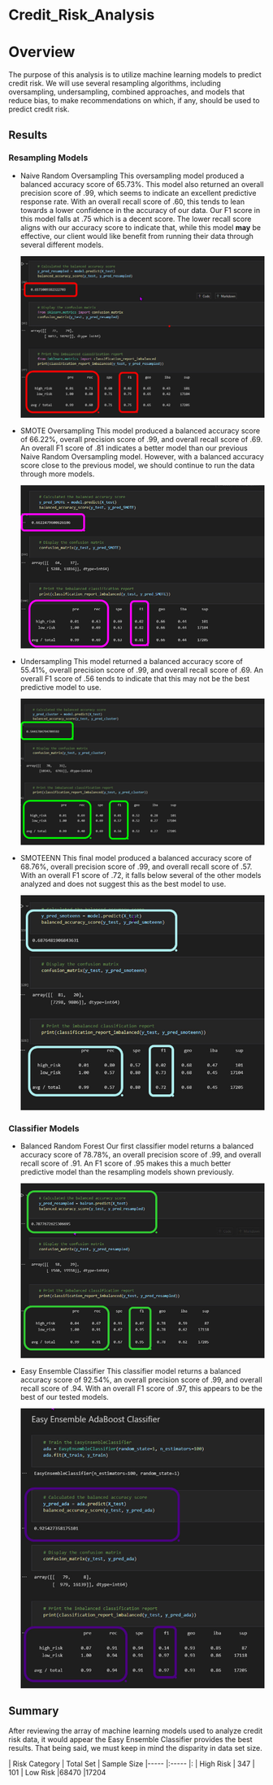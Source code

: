 # Credit_Risk_Analysis

# Overview
The purpose of this analysis is to utilize machine learning models to predict credit risk. We will use several resampling algorithms, including oversampling, undersampling, combined approaches, and models that reduce bias, to make recommendations on which, if any, should be used to predict credit risk.

## Results
### Resampling Models
* Naive Random Oversampling
    This oversampling model produced a balanced accuracy score of 65.73%. This model also returned an overall precision score of .99, which seems to indicate an excellent predictive response rate. With an overall recall score of .60, this tends to lean towards a lower confidence in the accuracy of our data. Our F1 score in this model falls at .75 which is a decent score.  The lower recall score aligns with our accuracy score to indicate that, while this model **may** be effective, our client would like benefit from running their data through several different models.

    ![NRO](https://github.com/agordon16/Credit_Risk_Analysis/blob/1a28b2d4601ec5688415d03c7cc19b118d45940f/Images/NaiveRamdonOversamplingjpg.jpg) 


* SMOTE Oversampling
    This model produced a balanced accuracy score of 66.22%, overall precision score of .99, and overall recall score of .69. An overall F1 score of .81 indicates a better model than our previous Naive Random Oversampling model. However, with a balanced accuracy score close to the previous model, we should continue to run the data through more models.

    ![SMOTE](https://github.com/agordon16/Credit_Risk_Analysis/blob/1a28b2d4601ec5688415d03c7cc19b118d45940f/Images/SMOTE%20Oversamplingjpg.jpg)


* Undersampling
    This model returned a balanced accuracy score of 55.41%, overall precision score of .99, and overall recall score of .69. An overall F1 score of .56 tends to indicate that this may not be the best predictive model to use.

    ![Under](https://github.com/agordon16/Credit_Risk_Analysis/blob/1a28b2d4601ec5688415d03c7cc19b118d45940f/Images/Undersampling.jpg)

* SMOTEENN
    This final model produced a balanced accuracy score of 68.76%, overall precision score of .99,  and overall recall score of .57. With an overall F1 score of .72, it falls below several of the other models analyzed and does not suggest this as the best model to use.

    ![SMOTEENN](https://github.com/agordon16/Credit_Risk_Analysis/blob/1a28b2d4601ec5688415d03c7cc19b118d45940f/Images/SMOTEENN.jpg)



### Classifier Models
* Balanced Random Forest
    Our first classifier model returns a balanced accuracy score of 78.78%, an overall precision score of .99, and overall recall score of .91. An F1 score of .95 makes this a much better predictive model than the resampling models shown previously.

    ![BalRan](https://github.com/agordon16/Credit_Risk_Analysis/blob/1a28b2d4601ec5688415d03c7cc19b118d45940f/Images/BalancedRandomForest.jpg)


* Easy Ensemble Classifier
    This classifier model returns a balanced accuracy score of 92.54%, an overall precision score of .99, and overall recall score of .94. With an overall F1 score of .97, this appears to be the best of our tested models. 

    ![EEC](https://github.com/agordon16/Credit_Risk_Analysis/blob/1a28b2d4601ec5688415d03c7cc19b118d45940f/Images/EasyEnsembleClassifier.jpg)
    

## Summary
After reviewing the array of machine learning models used to analyze credit risk data, it would appear the Easy Ensemble Classifier provides the best results. That being said, we must keep in mind the disparity in data set size.

| Risk Category  | Total Set   | Sample Size
|-----   |:-----   |:
| High Risk   |  347   |  101
| Low Risk    |68470   |17204


